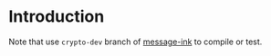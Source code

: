 # Introduction

Note that use `crypto-dev` branch of [message-ink](https://github.com/dantenetwork/message-ink/tree/crypto-dev) to compile or test.
